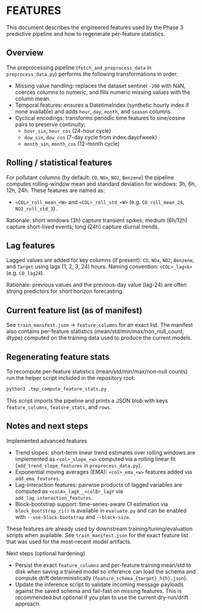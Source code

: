 # FEATURES

This document describes the engineered features used by the Phase 3 predictive pipeline and how to regenerate per-feature statistics.

## Overview

The preprocessing pipeline (`fetch_and_preprocess_data` in `preprocess_data.py`) performs the following transformations in order:

- Missing value handling: replaces the dataset sentinel `-200` with NaN, coerces columns to numeric, and fills numeric missing values with the column mean.
- Temporal features: ensures a DatetimeIndex (synthetic hourly index if none available) and adds `hour`, `day`, `month`, and `season` columns.
- Cyclical encodings: transforms periodic time features to sine/cosine pairs to preserve continuity:
  - `hour_sin`, `hour_cos` (24-hour cycle)
  - `dow_sin`, `dow_cos` (7-day cycle from index.dayofweek)
  - `month_sin`, `month_cos` (12-month cycle)

## Rolling / statistical features

For pollutant columns (by default: `CO`, `NOx`, `NO2`, `Benzene`) the pipeline computes rolling-window mean and standard deviation for windows: 3h, 6h, 12h, 24h.
These features are named as:

- `<COL>_roll_mean_<W>` and `<COL>_roll_std_<W>` (e.g. `CO_roll_mean_24`, `NO2_roll_std_3`).

Rationale: short windows (3h) capture transient spikes; medium (6h/12h) capture short-lived events; long (24h) capture diurnal trends.

## Lag features

Lagged values are added for key columns (if present): `CO`, `NOx`, `NO2`, `Benzene`, and `Target` using lags (1, 2, 3, 24) hours.
Naming convention: `<COL>_lag<k>` (e.g. `CO_lag24`).

Rationale: previous values and the previous-day value (lag-24) are often strong predictors for short horizon forecasting.

## Current feature list (as of manifest)

See `train_manifest.json` -> `feature_columns` for an exact list. The manifest also contains per-feature statistics (mean/std/min/max/non_null_count, dtype) computed on the training data used to produce the current models.

## Regenerating feature stats

To recompute per-feature statistics (mean/std/min/max/non-null counts) run the helper script included in the repository root:

```bash
python3 .tmp_compute_feature_stats.py
```

This script imports the pipeline and prints a JSON blob with keys `feature_columns`, `feature_stats`, and `rows`.

## Notes and next steps

Implemented advanced features

- Trend slopes: short-term linear trend estimates over rolling windows are implemented as `<col>_slope_<w>` computed via a rolling linear fit (`add_trend_slope_features` in `preprocess_data.py`).
- Exponential moving averages (EMA): `<col>_ema_<w>` features added via `add_ema_features`.
- Lag-interaction features: pairwise products of lagged variables are computed as `<colA>_lagX__<colB>_lagY` via `add_lag_interaction_features`.
- Block-bootstrap support: time-series-aware CI estimation via `block_bootstrap_ci()` is available in `evaluate.py` and can be enabled with `--use-block-bootstrap` and `--block-size`.

These features are already used by downstream training/tuning/evaluation scripts when available. See `train_manifest.json` for the exact feature list that was used for the most-recent model artifacts.

Next steps (optional hardening)

- Persist the exact `feature_columns` and per-feature training mean/std to disk when saving a trained model so inference can load the schema and compute drift deterministically (`feature_schema_{target}_h{h}.json`).
- Update the inference script to validate incoming message payloads against the saved schema and fail-fast on missing features. This is recommended but optional if you plan to use the current dry-run/drift approach.
